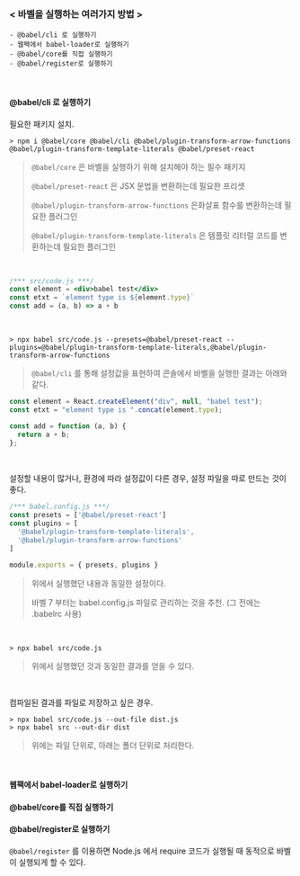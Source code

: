 ### < 바벨을 실행하는 여러가지 방법 >



```
- @babel/cli 로 실행하기
- 웹팩에서 babel-loader로 실행하기
- @babel/core를 직접 실행하기
- @babel/register로 실행하기
```



<br>

#### @babel/cli 로 실행하기

필요한 패키지 설치.

```
> npm i @babel/core @babel/cli @babel/plugin-transform-arrow-functions @babel/plugin-transform-template-literals @babel/preset-react
```

> `@babel/core` 은 바벨을 실행하기 위해 설치해야 하는 필수 패키지
>
> `@babel/preset-react` 은 JSX 문법을 변환하는데 필요한 프리셋
>
> `@babel/plugin-transform-arrow-functions` 은화살표 함수를 변환하는데 필요한 플러그인
>
> `@babel/plugin-transform-template-literals` 은 템플릿 리터럴 코드를 변환하는데 필요한 플러그인

<br>

```jsx
/*** src/code.js ***/
const element = <div>babel test</div>
const etxt = `element type is ${element.type}`
const add = (a, b) => a + b
```

<br>

```
> npx babel src/code.js --presets=@babel/preset-react --plugins=@babel/plugin-transform-template-literals,@babel/plugin-transform-arrow-functions
```

> `@babel/cli` 를 통해 설정값을 표현하여 콘솔에서 바벨을 실행한 결과는 아래와 같다.

```js
const element = React.createElement("div", null, "babel test");
const etxt = "element type is ".concat(element.type);

const add = function (a, b) {
  return a + b;
};
```

<br>

설정할 내용이 많거나, 환경에 따라 설정값이 다른 경우, 설정 파일을 따로 만드는 것이 좋다.

```js
/*** babel.config.js ***/
const presets = ['@babel/preset-react']
const plugins = [
  '@babel/plugin-transform-template-literals',
  '@babel/plugin-transform-arrow-functions'
]

module.exports = { presets, plugins }
```

> 위에서 실행했던 내용과 동일한 설정이다.
>
> 바벨 7 부터는 babel.config.js 파일로 관리하는 것을 추천. (그 전에는 .babelrc 사용)

<br>

```
> npx babel src/code.js
```

> 위에서 실행했던 것과 동일한 결과를 얻을 수 있다.

<br>

컴파일된 결과를 파일로 저장하고 싶은 경우.

```
> npx babel src/code.js --out-file dist.js
> npx babel src --out-dir dist
```

> 위에는 파일 단위로, 아래는 폴더 단위로 처리한다.

<br>

#### 웹팩에서 babel-loader로 실행하기





#### @babel/core를 직접 실행하기





#### @babel/register로 실행하기

`@babel/register` 를 이용하면 Node.js 에서 require 코드가 실행될 때 동적으로 바벨이 실행되게 할 수 있다.